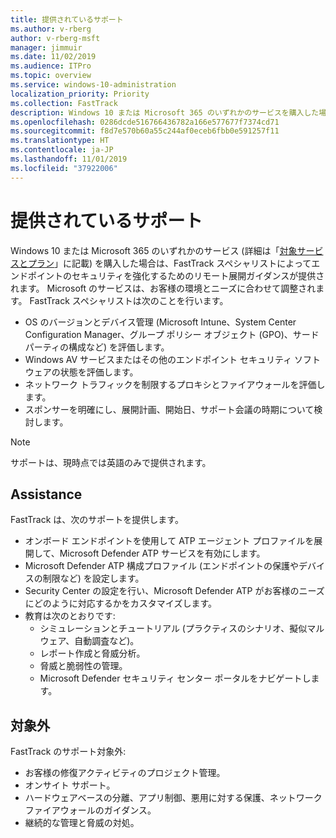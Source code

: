 ```yaml
---
title: 提供されているサポート
ms.author: v-rberg
author: v-rberg-msft
manager: jimmuir
ms.date: 11/02/2019
ms.audience: ITPro
ms.topic: overview
ms.service: windows-10-administration
localization_priority: Priority
ms.collection: FastTrack
description: Windows 10 または Microsoft 365 のいずれかのサービスを購入した場合は、FastTrack スペシャリストによってエンドポイントのセキュリティを強化するためのリモート展開ガイダンスが提供されます。 Microsoft のサービスは、お客様の環境とニーズに合わせて調整されます。
ms.openlocfilehash: 0286dcde516766436782a166e577677f7374cd71
ms.sourcegitcommit: f8d7e570b60a55c244af0eceb6fbb0e591257f11
ms.translationtype: HT
ms.contentlocale: ja-JP
ms.lasthandoff: 11/01/2019
ms.locfileid: "37922006"
---
```

# <a name="assistance-offered"></a>提供されているサポート  

Windows 10 または Microsoft 365 のいずれかのサービス (詳細は「[対象サービスとプラン](M365-eligible-services-and-plans.md)」に記載) を購入した場合は、FastTrack スペシャリストによってエンドポイントのセキュリティを強化するためのリモート展開ガイダンスが提供されます。 Microsoft のサービスは、お客様の環境とニーズに合わせて調整されます。 FastTrack スペシャリストは次のことを行います。
- OS のバージョンとデバイス管理 (Microsoft Intune、System Center Configuration Manager、グループ ポリシー オブジェクト (GPO)、サード パーティの構成など) を評価します。
- Windows AV サービスまたはその他のエンドポイント セキュリティ ソフトウェアの状態を評価します。
- ネットワーク トラフィックを制限するプロキシとファイアウォールを評価します。
- スポンサーを明確にし、展開計画、開始日、サポート会議の時期について検討します。

> [!NOTE]
> サポートは、現時点では英語のみで提供されます。 

## <a name="assistance"></a>Assistance

FastTrack は、次のサポートを提供します。
- オンボード エンドポイントを使用して ATP エージェント プロファイルを展開して、Microsoft Defender ATP サービスを有効にします。
- Microsoft Defender ATP 構成プロファイル (エンドポイントの保護やデバイスの制限など) を設定します。
- Security Center の設定を行い、Microsoft Defender ATP がお客様のニーズにどのように対応するかをカスタマイズします。
- 教育は次のとおりです:
    - シミュレーションとチュートリアル (プラクティスのシナリオ、擬似マルウェア、自動調査など)。
    - レポート作成と脅威分析。
    - 脅威と脆弱性の管理。
    - Microsoft Defender セキュリティ センター ポータルをナビゲートします。

## <a name="out-of-scope"></a>対象外

FastTrack のサポート対象外:
- お客様の修復アクティビティのプロジェクト管理。
- オンサイト サポート。
- ハードウェアベースの分離、アプリ制御、悪用に対する保護、ネットワーク ファイアウォールのガイダンス。
- 継続的な管理と脅威の対処。

